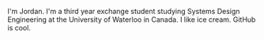I'm Jordan.
I'm a third year exchange student studying Systems Design Engineering at the University of Waterloo in Canada.
I like ice cream.
GitHub is cool.
